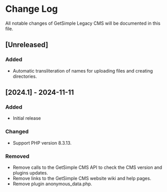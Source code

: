 # Change Log

All notable changes of GetSimple Legacy CMS will be documented in this file.

## [Unreleased]

### Added

- Automatic transliteration of names for uploading files and creating directories.

## [2024.1] - 2024-11-11

### Added

- Initial release

### Changed

- Support PHP version 8.3.13.

### Removed

- Remove calls to the GetSimple CMS API to check the CMS version and plugins updates.
- Remove links to the GetSimple CMS website wiki and help pages.
- Remove plugin anonymous_data.php.
